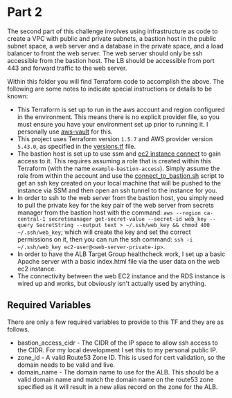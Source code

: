 # Part 2

The second part of this challenge involves using infrastructure as code to create a VPC with public and private subnets, a bastion host in the public subnet space, a web server and a database in the private space, and a load balancer to front the web server. The web server should only be ssh accessible from the bastion host. The LB should be accessible from port 443 and forward traffic to the web server.

Within this folder you will find Terraform code to accomplish the above. The following are some notes to indicate special instructions or details to be known:

* This Terraform is set up to run in the aws account and region configured in the environment. This means there is no explicit provider file, so you must ensure you have your environment set up prior to running it. I personally use [aws-vault](https://github.com/99designs/aws-vault) for this.
* This project uses Terraform version `1.5.7` and AWS provider version `5.43.0`, as specified in the [versions.tf](./versions.tf) file.
* The bastion host is set up to use ssm and [ec2 instance connect](https://docs.aws.amazon.com/AWSEC2/latest/UserGuide/connect-linux-inst-eic.html) to gain access to it. This requires assuming a role that is created within this Terraform (with the name `example-bastion-access`). Simply assume the role from within the account and use the [connect_to_bastion.sh](./connect_to_bastion.sh) script to get an ssh key created on your local machine that will be pushed to the instance via SSM and then open an ssh tunnel to the instance for you. 
* In order to ssh to the web server from the bastion host, you simply need to pull the private key for the key pair of the web server from secrets manager from the bastion host with the command: `aws --region ca-central-1 secretsmanager get-secret-value --secret-id web_key --query SecretString --output text > ~/.ssh/web_key && chmod 400 ~/.ssh/web_key`; which will create the key and set the correct permissions on it, then you can run the ssh command: `ssh -i ~/.ssh/web_key ec2-user@<web-server-private-ip>`.
* In order to have the ALB Target Group healthcheck work, I set up a basic Apache server with a basic index.html file via the user data on the web ec2 instance. 
* The connectivity between the web EC2 instance and the RDS instance is wired up and works, but obviously isn't actually used by anything.

## Required Variables

There are only a few required variables to provide to this TF and they are as follows.

* bastion_access_cidr - The CIDR of the IP space to allow ssh access to the CIDR. For my local development I set this to my personal public IP.
* zone_id - A valid Route53 Zone ID. This is used for cert validation, so the domain needs to be valid and live.
* domain_name - The domain name to use for the ALB. This should be a valid domain name and match the domain name on the route53 zone specified as it will result in a new alias record on the zone for the ALB.